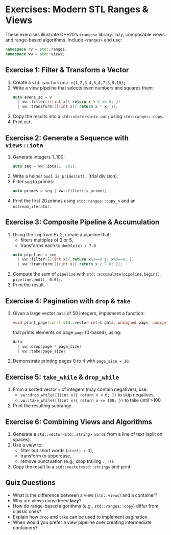  # Exercises: Modern STL Ranges & Views

 These exercises illustrate C++20’s `<ranges>` library: lazy, composable views
 and range-based algorithms. Include `<ranges>` and use:
 ```cpp
 namespace rv = std::ranges;
 namespace vw = std::views;
 ```

 ## Exercise 1: Filter & Transform a Vector
 1. Create a `std::vector<int> v{1,2,3,4,5,6,7,8,9,10};`
 2. Write a view pipeline that selects even numbers and squares them:
    ```cpp
    auto evens_sq = v
      | vw::filter([](int x){ return x % 2 == 0; })
      | vw::transform([](int x){ return x * x; });
    ```
 3. Copy the results into a `std::vector<int> out;` using `std::ranges::copy`.
 4. Print `out`.

 ## Exercise 2: Generate a Sequence with `views::iota`
 1. Generate integers 1..100:
    ```cpp
    auto seq = vw::iota(1, 101);
    ```
 2. Write a helper `bool is_prime(int);` (trial division).
 3. Filter `seq` to primes:
    ```cpp
    auto primes = seq | vw::filter(is_prime);
    ```
 4. Print the first 20 primes using `std::ranges::copy_n` and an `ostream_iterator`.

 ## Exercise 3: Composite Pipeline & Accumulation
 1. Using the `seq` from Ex.2, create a pipeline that:
    - filters multiples of 3 or 5,  
    - transforms each to `double(x) / 7.0`
    ```cpp
    auto pipeline = seq
      | vw::filter([](int x){ return x%3==0 || x%5==0; })
      | vw::transform([](int x){ return x / 7.0; });
    ```
 2. Compute the sum of `pipeline` with `std::accumulate(pipeline.begin(), pipeline.end(), 0.0);`.
 3. Print the result.

 ## Exercise 4: Pagination with `drop` & `take`
 1. Given a large vector `data` of 50 integers, implement a function:
    ```cpp
    void print_page(const std::vector<int>& data, unsigned page, unsigned page_size);
    ```
    that prints elements on page `page` (0-based), using:
    ```cpp
    data
      | vw::drop(page * page_size)
      | vw::take(page_size)
    ```
 2. Demonstrate printing pages 0 to 4 with `page_size = 10`.

 ## Exercise 5: `take_while` & `drop_while`
 1. From a sorted vector `v` of integers (may contain negatives), use:
    - `vw::drop_while([](int x){ return x < 0; })` to skip negatives,
    - `vw::take_while([](int x){ return x <= 100; })` to take until >100.
 2. Print the resulting subrange.

 ## Exercise 6: Combining Views and Algorithms
 1. Generate a `std::vector<std::string> words` from a line of text (split on spaces).
 2. Use a view to:
    - filter out short words (`size() < 3`),
    - transform to uppercase,
    - remove punctuation (e.g., drop trailing `.,!?`).
 3. Copy the result to a `std::vector<std::string>` and print.

 ## Quiz Questions
 - What is the difference between a view (`std::views`) and a container?  
 - Why are views considered **lazy**?  
 - How do range-based algorithms (e.g., `std::ranges::copy`) differ from classic ones?  
 - Explain how `drop` and `take` can be used to implement pagination.  
 - When would you prefer a view pipeline over creating intermediate containers?  